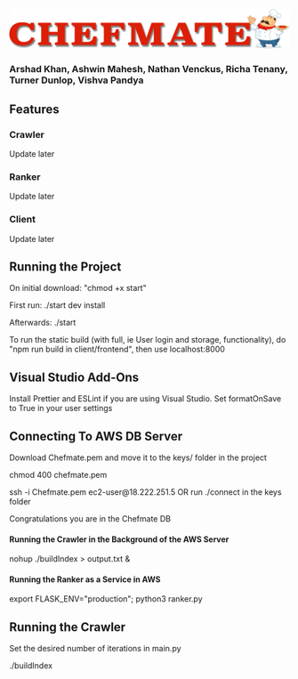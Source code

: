 ![Chefmate Logo](client/frontend/src/images/logo.png)

<h3>
Arshad Khan,
Ashwin Mahesh,
Nathan Venckus,
Richa Tenany,
Turner Dunlop,
Vishva Pandya
</h3>
<h2>Features</h2>
<h3>Crawler</h3>
<p>Update later</p>
<h3>Ranker</h3>
<p>Update later</p>
<h3>Client</h3>
<p>Update later</p>

<h2>Running the Project</h2>
<p>On initial download: "chmod +x start"</p>
<p>First run: ./start dev install</p>
<p>Afterwards: ./start</p>
<p>To run the static build (with full, ie User login and storage, functionality), do "npm run build in client/frontend", then use localhost:8000</p>

<h2>Visual Studio Add-Ons</h2>
<p>Install Prettier and ESLint if you are using Visual Studio. Set formatOnSave to True in your user settings</p>

<h2>Connecting To AWS DB Server</h2>
<p>Download Chefmate.pem and move it to the keys/ folder in the project</p>
<p>chmod 400 chefmate.pem</p>
<p>ssh -i Chefmate.pem ec2-user@18.222.251.5 OR run ./connect in the keys folder</p>
<p>Congratulations you are in the Chefmate DB</p>
<h4>Running the Crawler in the Background of the AWS Server</h4>
<p>nohup ./buildIndex > output.txt &</p>
<h4>Running the Ranker as a Service in AWS</h4>
<p>export FLASK_ENV="production"; python3 ranker.py</p>

<h2>Running the Crawler</h2>
<p>Set the desired number of iterations in main.py</p>
<p>./buildIndex</p>
